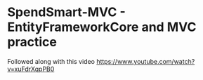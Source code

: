 ﻿# SpendSmart-MVC - EntityFrameworkCore and MVC practice

 Followed along with this video https://www.youtube.com/watch?v=xuFdrXqpPB0
